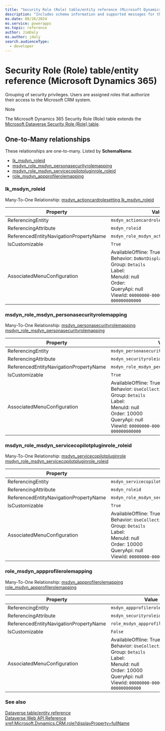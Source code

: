 ```yaml
---
title: "Security Role (Role) table/entity reference (Microsoft Dynamics 365)"
description: "Includes schema information and supported messages for the Security Role (Role) table/entity with Microsoft Dynamics 365."
ms.date: 08/26/2024
ms.service: powerapps
ms.topic: reference
author: JimDaly
ms.author: jdaly
search.audienceType: 
  - developer
---
```


# Security Role (Role) table/entity reference (Microsoft Dynamics 365)

Grouping of security privileges. Users are assigned roles that authorize their access to the Microsoft CRM system.

> [!NOTE]
> The Microsoft Dynamics 365 Security Role (Role) table extends the [Microsoft Dataverse Security Role (Role) table](/power-apps/developer/data-platform/reference/entities/role).




## One-to-Many relationships

These relationships are one-to-many. Listed by **SchemaName**.

- [lk_msdyn_roleid](#BKMK_lk_msdyn_roleid)
- [msdyn_role_msdyn_personasecurityrolemapping](#BKMK_msdyn_role_msdyn_personasecurityrolemapping)
- [msdyn_role_msdyn_servicecopilotpluginrole_roleid](#BKMK_msdyn_role_msdyn_servicecopilotpluginrole_roleid)
- [role_msdyn_appprofilerolemapping](#BKMK_role_msdyn_appprofilerolemapping)

### <a name="BKMK_lk_msdyn_roleid"></a> lk_msdyn_roleid

Many-To-One Relationship: [msdyn_actioncardrolesetting lk_msdyn_roleid](msdyn_actioncardrolesetting.md#BKMK_lk_msdyn_roleid)

|Property|Value|
|---|---|
|ReferencingEntity|`msdyn_actioncardrolesetting`|
|ReferencingAttribute|`msdyn_roleid`|
|ReferencedEntityNavigationPropertyName|`msdyn_role_msdyn_actioncardrolesetting`|
|IsCustomizable|`True`|
|AssociatedMenuConfiguration|AvailableOffline: True<br />Behavior: `DoNotDisplay`<br />Group: `Details`<br />Label: <br />MenuId: null<br />Order: <br />QueryApi: null<br />ViewId: `00000000-0000-0000-0000-000000000000`|

### <a name="BKMK_msdyn_role_msdyn_personasecurityrolemapping"></a> msdyn_role_msdyn_personasecurityrolemapping

Many-To-One Relationship: [msdyn_personasecurityrolemapping msdyn_role_msdyn_personasecurityrolemapping](msdyn_personasecurityrolemapping.md#BKMK_msdyn_role_msdyn_personasecurityrolemapping)

|Property|Value|
|---|---|
|ReferencingEntity|`msdyn_personasecurityrolemapping`|
|ReferencingAttribute|`msdyn_securityroleid`|
|ReferencedEntityNavigationPropertyName|`msdyn_role_msdyn_personasecurityrolemapping`|
|IsCustomizable|`True`|
|AssociatedMenuConfiguration|AvailableOffline: True<br />Behavior: `UseCollectionName`<br />Group: `Details`<br />Label: <br />MenuId: null<br />Order: 10000<br />QueryApi: null<br />ViewId: `00000000-0000-0000-0000-000000000000`|

### <a name="BKMK_msdyn_role_msdyn_servicecopilotpluginrole_roleid"></a> msdyn_role_msdyn_servicecopilotpluginrole_roleid

Many-To-One Relationship: [msdyn_servicecopilotpluginrole msdyn_role_msdyn_servicecopilotpluginrole_roleid](msdyn_servicecopilotpluginrole.md#BKMK_msdyn_role_msdyn_servicecopilotpluginrole_roleid)

|Property|Value|
|---|---|
|ReferencingEntity|`msdyn_servicecopilotpluginrole`|
|ReferencingAttribute|`msdyn_roleid`|
|ReferencedEntityNavigationPropertyName|`msdyn_role_msdyn_servicecopilotpluginrole_roleid`|
|IsCustomizable|`True`|
|AssociatedMenuConfiguration|AvailableOffline: True<br />Behavior: `UseCollectionName`<br />Group: `Details`<br />Label: <br />MenuId: null<br />Order: 10000<br />QueryApi: null<br />ViewId: `00000000-0000-0000-0000-000000000000`|

### <a name="BKMK_role_msdyn_appprofilerolemapping"></a> role_msdyn_appprofilerolemapping

Many-To-One Relationship: [msdyn_appprofilerolemapping role_msdyn_appprofilerolemapping](msdyn_appprofilerolemapping.md#BKMK_role_msdyn_appprofilerolemapping)

|Property|Value|
|---|---|
|ReferencingEntity|`msdyn_appprofilerolemapping`|
|ReferencingAttribute|`msdyn_securityroleid`|
|ReferencedEntityNavigationPropertyName|`role_msdyn_appprofilerolemapping`|
|IsCustomizable|`False`|
|AssociatedMenuConfiguration|AvailableOffline: True<br />Behavior: `UseCollectionName`<br />Group: `Details`<br />Label: <br />MenuId: null<br />Order: 10000<br />QueryApi: null<br />ViewId: `00000000-0000-0000-0000-000000000000`|



### See also

[Dataverse table/entity reference](../about-entity-reference.md)  
[Dataverse Web API Reference](/power-apps/developer/data-platform/webapi/reference/about)   
<xref:Microsoft.Dynamics.CRM.role?displayProperty=fullName>
